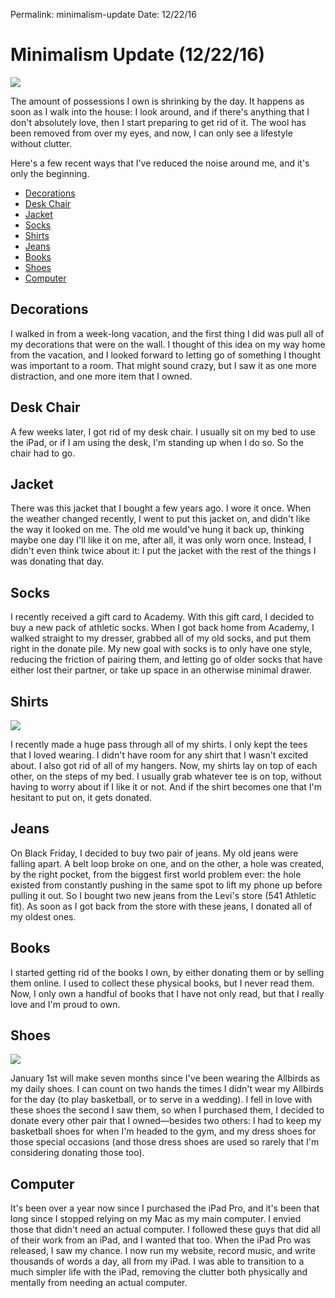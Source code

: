 
Permalink: minimalism-update
Date: 12/22/16

# Minimalism Update (12/22/16)

![][image-1]

The amount of possessions I own is shrinking by the day. It happens as soon as I walk into the house: I look around, and if there's anything that I don't absolutely love, then I start preparing to get rid of it. The wool has been removed from over my eyes, and now, I can only see a lifestyle without clutter.

Here's a few recent ways that I've reduced the noise around me, and it's only the beginning.

- [Decorations][1]
- [Desk Chair][2]
- [Jacket][3]
- [Socks][4]
- [Shirts][5]
- [Jeans][6]
- [Books][7]
- [Shoes][8]
- [Computer][9]

## Decorations

I walked in from a week-long vacation, and the first thing I did was pull all of my decorations that were on the wall. I thought of this idea on my way home from the vacation, and I looked forward to letting go of something I thought was important to a room. That might sound crazy, but I saw it as one more distraction, and one more item that I owned. 

## Desk Chair

A few weeks later, I got rid of my desk chair. I usually sit on my bed to use the iPad, or if I am using the desk, I'm standing up when I do so. So the chair had to go.

## Jacket

There was this jacket that I bought a few years ago. I wore it once. When the weather changed recently, I went to put this jacket on, and didn't like the way it looked on me. The old me would've hung it back up, thinking maybe one day I'll like it on me, after all, it was only worn once. Instead, I didn't even think twice about it: I put the jacket with the rest of the things I was donating that day.

## Socks

I recently received a gift card to Academy. With this gift card, I decided to buy a new pack of athletic socks. When I got back home from Academy, I walked straight to my dresser, grabbed all of my old socks, and put them right in the donate pile. My new goal with socks is to only have one style, reducing the friction of pairing them, and letting go of older socks that have either lost their partner, or take up space in an otherwise minimal drawer.

## Shirts

![][image-2]

I recently made a huge pass through all of my shirts. I only kept the tees that I loved wearing. I didn't have room for any shirt that I wasn't excited about. I also got rid of all of my hangers. Now, my shirts lay on top of each other, on the steps of my bed. I usually grab whatever tee is on top, without having to worry about if I like it or not. And if the shirt becomes one that I'm hesitant to put on, it gets donated.

## Jeans

On Black Friday, I decided to buy two pair of jeans. My old jeans were falling apart. A belt loop broke on one, and on the other, a hole was created, by the right pocket, from the biggest first world problem ever: the hole existed from constantly pushing in the same spot to lift my phone up before pulling it out. So I bought two new jeans from the Levi's store (541 Athletic fit). As soon as I got back from the store with these jeans, I donated all of my oldest ones.

## Books

I started getting rid of the books I own, by either donating them or by selling them online. I used to collect these physical books, but I never read them. Now, I only own a handful of books that I have not only read, but that I really love and I'm proud to own. 

## Shoes

![][image-3]

January 1st will make seven months since I've been wearing the Allbirds as my daily shoes. I can count on two hands the times I didn't wear my Allbirds for the day (to play basketball, or to serve in a wedding). I fell in love with these shoes the second I saw them, so when I purchased them, I decided to donate every other pair that I owned—besides two others: I had to keep my basketball shoes for when I'm headed to the gym, and my dress shoes for those special occasions (and those dress shoes are used so rarely that I'm considering donating those too).

## Computer

It's been over a year now since I purchased the iPad Pro, and it's been that long since I stopped relying on my Mac as my main computer. I envied those that didn't need an actual computer. I followed these guys that did all of their work from an iPad, and I wanted that too. When the iPad Pro was released, I saw my chance. I now run my website, record music, and write thousands of words a day, all from my iPad. I was able to transition to a much simpler life with the iPad, removing the clutter both physically and mentally from needing an actual computer.

[1]:	#decorations
[2]:	#desk-chair
[3]:	#jacket
[4]:	#socks
[5]:	#shirts
[6]:	#jeans
[7]:	#books
[8]:	#shoes
[9]:	#computer

[image-1]:	https://speckycdn-sdm.netdna-ssl.com/wp-content/uploads/2013/11/flat-v-minimal_02.jpg
[image-2]:	https://dl.dropboxusercontent.com/s/dq9wiczmt4kygv9/1BD972C7-FB5F-493B-910F-CA133CF1C899.jpg
[image-3]:	http://blotcdn.com/ebaab3aca2/image-cache/1468357833766/photo20may20312c2072007201820pm.jpg